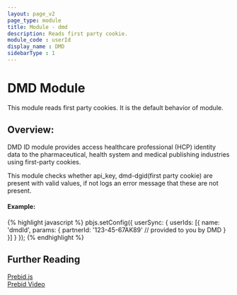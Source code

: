 ```yaml
---
layout: page_v2
page_type: module
title: Module - dmd
description: Reads first party cookie.
module_code : userId
display_name : DMD
sidebarType : 1
---
```


# DMD Module

This module reads first party cookies. It is the default behavior of module.

## Overview:

DMD ID module provides access healthcare professional (HCP) identity data to the pharmaceutical, health system and medical publishing industries using first-party cookies.

This module checks whether api_key, dmd-dgid(first party cookie) are present with valid values, if not logs an error message that these are not present.


#### Example:

{% highlight javascript %}
pbjs.setConfig({
    userSync: {
        userIds: [{
            name: 'dmdId',
            params: {
                partnerId: '123-45-67AK89' // provided to you by DMD
            }
        }]
    }
});
{% endhighlight %}


## Further Reading

[Prebid.js](http://prebid.org/dev-docs/getting-started.html)  
[Prebid Video](http://prebid.org/prebid-video/video-overview.html)
